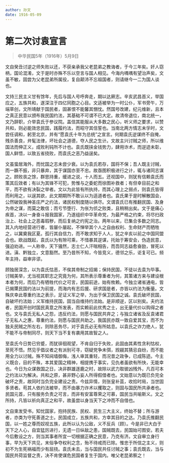 ```yaml
---
author: 孙文
date: 1916-05-09
---
```


# 第二次讨袁宣言

> 中华民国5年（1916年）5月9日

文自癸丑讨逆之师失败以还，不获亲承我父老昆弟之教诲者，于今三年矣。奸人窃柄，国论混淆，文于是时亦殊不乐以空言与国人相见。今海内喁喁有望治声矣，文虽不敏，固尝为父老昆弟所属役，复自颠沛不忘祖国者，则请继今一二为国人谈也。

文持三民主义甘有馀年，先后与国人号呼奔走，期以达厥志。辛亥武昌首义，举国应之，五族共和，遂深注于四亿同胞之心目。文适被举为一时公仆，军书旁午，万端草创，文所靖献于国民者，固甚恨不能馨其悃忱。然国号改建，纪元维新，且本之真正民意以颁布我民国约法，其基础不可谓不已大定。故清帝退位，南北统一，文乃辞职，介举袁氏于参议院。盖信其能服从大多数之民心，听义师之要求，以赞共和，则必能效忠民国，践履约法，而昭守其信誓也。当南北两方情志未孚时，文尝任调和，躬至北京，并有“愿袁氏十年为总统”之宣言。何期袁氏逆谋终不自掩，残杀善良，弁髦法律，坏社会之道德，夺人民之生计。文故主兴讨贼之师，所以维国法而伸正义，成败利钝所不计也。袁氏既挟金钱势力，肆用诈术，而逆迹未彰，国人鲜悟，以致五省挠败，而袁氏之恶乃益逞矣。

文虽蛰居海外，而忧国之志未尝少衰。以为袁氏若存，国将不保；吾人既主讨贼，而一蹶不振，非只暴弃，其于谋国亦至不忠。故亟图积极进行之计，辄与诸同志谋之。顾败丧之馀，群思持重，缓进之说，十人而五。还视国中，则犹有信赖袁氏而策其后效者；有以为其锋不可犯，势惟与之委蛇而徐图补救者；有但幸目前之和平，而不欲有决裂之举者。文以为此皆有所执持，而其心理上之弱点，则袁氏皆得而利用之，以逞其欲，此文期期所不敢认以为适道者也。袁氏果于是时解散国会，公然破毁我神圣庄严之约法，诸民权制度随以俱尽。文谓袁氏已有推翻民国、及身为帝之谋，而莫之敢信；而亏节堕行、为伥为侦之败类，且稍稍出矣。文于是痛心疾首，决以一身奋斗报我国家，乃遂组织中华革命党，为最严格之约束，将尽扫政治上、社会上之恶毒瑕秽，而后复纳之约宪之治。两年以来，已集合多数之同志。其入内地经营进行者，皆屡仆屡起，不惮举其个人之自由权利、生命财产而牺牲之，以冀奠我区夏。孤行其自信力，而不敢求知于人人，犹之辛亥以前之中国同盟会也。欧战既起，袁氏以为有隙可乘，不惜暴其逆谋，托始于筹安会，伪造民意，强迫劝进。一人称帝，天下骚然，志士仁人汗喘相告，而吾同志益愈奋励，冒死以进。滇、黔独立，文意豁然。至乃昔所不知，今皆竞义，德邻之乐，讵复可已。频年主持，益审非谬。

顾独居深念，以为袁氏怙恶，不俟其帝制之招揭；保持民国，不徒以去袁为毕事。讨贼美举，尤当视其职志之究竟为何，其所表示尊重者为何，其策诸方来与建设根本者为何，而后乃有牺牲代价之可言，民国前途，始有攸赖。今独立诸省通电，皆已揭橥民国约法以为前提，而海内有志后援、研求国是者，亦皆以约法为衡量。文殊庆幸此尊重约法之表示，足证义军之举，为出于保卫民国之诚。袁氏破坏民国，自破坏约法始；义军维持民国，固当自维持约法始。是非顺逆，区以别矣。夫约法者，民国开创时国民真意之所发表，而实赖前此优秀之士，出无量代价以购得之者也。文与袁氏无私人之怨，违反约法，则愿与国民共弃之；与独立诸省及反袁诸君子无私人之惠，尊重约法，则愿与国民共助之。我国民亦既一致自爱其宝，而不为独夫民贼之所左右，则除恶务尽，对于袁氏必无有所姑息。以袁氏之诈力绝人，犹不能不与帝制同尽，则天下当不复有袭用其故智之人。

至袁氏今日势已穷蹙，而犹徘徊观望，不肯自归于失败，此固由其素性贪利怙权，至死不悟。然见乎倡议者之有派别可寻，窃疑党争未弭，觊觎其猜忌自纷，而不能用全力以讨贼。殊不知阋墙御侮，浅人审其重轻，而况昔之政争，已成陈迹。今主义既合，目的不殊，本其爱国之精神，相提携于事实，见仇者虽欲有所快，无能幸也。今日为众谋救国之日，决非群雄逐鹿之时，故除以武力取彼凶残外，凡百可本之约法以为解决。共和之原，甚非野心妄人所得假借者也。文始意以为既已负完全破坏之责，故同时当负完全建设之责。今兹异情，则张皇补苴，收拾时局，当世固多贤者。苟其人依约法被举，而不由暴力诈术以攫取之，则固与国民所共承者也。民国元首，只有服务负责之可言，而非有安富尊荣之可慕，国民当共喻斯义。文之所持，凡皆以祈向真正之和平，故虽尝以身当天下之冲而不自借也。

文自束发受书，知忧国家，抱持民族、民权、民生三大主义，终始不替；所与游者，亦类为守死善道之士。民国成立，五族共和，方幸其目的之达。乃袁氏推翻民国，以一姓之尊而奴视五族，此所以认为公敌，义不反兵〔顾〕。今是非已大白于天下之人心，自宜猛厉进行，无遗一日纵敌之患，国贼既去，民国始可图安。若夫今后敷设之方，则当其事者所宜一切根据正确之民意，乃克有济。文自审立身行事，早为天下共见，末俗争夺权利之念，殆不待戒而已除。惟忠于所信之主义，则初不为生死祸福而少有屈挠。袁氏未去，当与国民共任讨贼之事；袁氏既去，当与国民共荷监督之责，决不肯使谋危民国者复生于国内。唯父老昆弟察之！